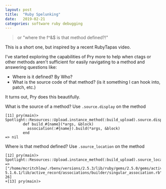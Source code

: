 ```yaml
---
layout: post
title:  "Ruby Spelunking"
date:   2019-02-21
categories: software ruby debugging
---
```


> or "where the f^&$ is that method defined?!"

This is a short one, but inspired by a recent RubyTapas video.

I've started exploring the capabilities of Pry more to help when ctags or other
methods aren't sufficient for easily navigating to a method and answering
questions like:

- Where is it defined? By Who?
- What is the source code of that method? (is it something I can hook into,
  patch, etc.)

It turns out, Pry does this beautifully.

What is the source of a method? Use `.source.display` on the  method

```
[11] pry(main)> Spotlight::Resources::Upload.instance_method(:build_upload).source.display
        def build_#{name}(*args, &block)
          association(:#{name}).build(*args, &block)
        end
=> nil
```

Where is that method defined? Use `.source_location` on the method

```
[12] pry(main)> Spotlight::Resources::Upload.instance_method(:build_upload).source_location
=> ["/home/mcritchlow/.rbenv/versions/2.5.3/lib/ruby/gems/2.5.0/gems/activerecord-5.1.6.1/lib/active_record/associations/builder/singular_association.rb", 26]
+[13] pry(main)>
```
